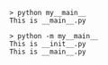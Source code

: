 ```commandline
> python my__main__
This is __main__.py
```

```commandline
> python -m my__main__
This is __init__.py
This is __main__.py
```